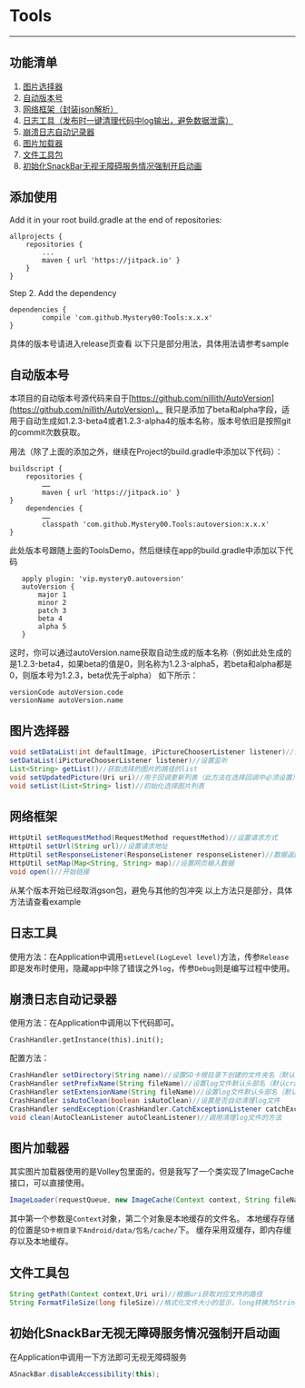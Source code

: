 # Tools

------------

## 功能清单
1. [图片选择器](#图片选择器 "图片选择器")
2. [自动版本号](#自动版本号 "自动版本号")
3. [网络框架（封装json解析）](#网络框架 "网络框架（封装json解析）")
4. [日志工具（发布时一键清理代码中log输出，避免数据泄露）](#日志工具 "日志工具（发布时一键清理代码中log输出，避免数据泄露）")
5. [崩溃日志自动记录器](#崩溃日志自动记录器 "崩溃日志自动记录器")
6. [图片加载器](#图片加载器 "图片加载器")
7. [文件工具包](#文件工具包 "文件工具包")
8. [初始化SnackBar无视无障碍服务情况强制开启动画](#初始化SnackBar无视无障碍服务情况强制开启动画 "初始化SnackBar无视无障碍服务情况强制开启动画")

## 添加使用
Add it in your root build.gradle at the end of repositories:

	allprojects {
		repositories {
			...
			maven { url 'https://jitpack.io' }
		}
	}
Step 2. Add the dependency

	dependencies {
	        compile 'com.github.Mystery00:Tools:x.x.x'
	}
具体的版本号请进入release页查看
以下只是部分用法，具体用法请参考sample
## 自动版本号
本项目的自动版本号源代码来自于[https://github.com/nillith/AutoVersion](https://github.com/nillith/AutoVersion)，
我只是添加了beta和alpha字段，适用于自动生成如1.2.3-beta4或者1.2.3-alpha4的版本名称，版本号依旧是按照git的commit次数获取。

用法（除了上面的添加之外，继续在Project的build.gradle中添加以下代码）：

    buildscript {
        repositories {
            ……
            maven { url 'https://jitpack.io' }
    }
        dependencies {
            ……
            classpath 'com.github.Mystery00.Tools:autoversion:x.x.x'
    }
此处版本号跟随上面的ToolsDemo，然后继续在app的build.gradle中添加以下代码
    
       apply plugin: 'vip.mystery0.autoversion'
       autoVersion {
           major 1
           minor 2
           patch 3
           beta 4
           alpha 5
       }
这时，你可以通过autoVersion.name获取自动生成的版本名称（例如此处生成的是1.2.3-beta4，如果beta的值是0，则名称为1.2.3-alpha5，若beta和alpha都是0，则版本号为1.2.3，beta优先于alpha）
如下所示：

    versionCode autoVersion.code
    versionName autoVersion.name
## 图片选择器
```java
void setDataList(int defaultImage, iPictureChooserListener listener)//设置监听并初始化图片选择按钮资源
setDataList(iPictureChooserListener listener)//设置监听
List<String> getList()//获取选择的图片的路径的list
void setUpdatedPicture(Uri uri)//用于回调更新列表（此方法在选择回调中必须设置）
void setList(List<String> list)//初始化选择图片列表
```
## 网络框架
```java
HttpUtil setRequestMethod(RequestMethod requestMethod)//设置请求方式
HttpUtil setUrl(String url)//设置请求地址
HttpUtil setResponseListener(ResponseListener responseListener)//数据返回监听
HttpUtil setMap(Map<String, String> map)//设置网页输入数据
void open()//开始链接
```
从某个版本开始已经取消gson包，避免与其他的包冲突
以上方法只是部分，具体方法请查看example
## 日志工具
使用方法：在Application中调用`setLevel(LogLevel level)`方法，传参`Release`即是发布时使用，隐藏app中除了错误之外`log`，传参`Debug`则是编写过程中使用。
## 崩溃日志自动记录器
使用方法：在Application中调用以下代码即可。

    CrashHandler.getInstance(this).init();
配置方法：
```java
CrashHandler setDirectory(String name)//设置SD卡根目录下创建的文件夹名（默认log）
CrashHandler setPrefixName(String fileName)//设置log文件默认头部名（默认crash）
CrashHandler setExtensionName(String fileName)//设置log文件默认头部名（默认txt，不需要加点）
CrashHandler isAutoClean(boolean isAutoClean)//设置是否自动清理log文件
CrashHandler sendException(CrashHandler.CatchExceptionListener catchExceptionListener)//导出异常之后的回调，可在此处进行上传log文件的操作
void clean(AutoCleanListener autoCleanListener)//调用清理log文件的方法
```
## 图片加载器
其实图片加载器使用的是Volley包里面的，但是我写了一个类实现了ImageCache接口，可以直接使用。
```java
ImageLoader(requestQueue, new ImageCache(Context context, String fileName));
```
其中第一个参数是`Context`对象，第二个对象是本地缓存的文件名。
本地缓存存储的位置是`SD卡根目录下Android/data/包名/cache/`下。
缓存采用双缓存，即内存缓存以及本地缓存。

## 文件工具包
```java
String getPath(Context context,Uri uri)//根据uri获取对应文件的路径
String FormatFileSize(long fileSize)//格式化文件大小的显示，long转换为String，默认采用两位小数
```
## 初始化SnackBar无视无障碍服务情况强制开启动画
在Application中调用一下方法即可无视无障碍服务
```java
ASnackBar.disableAccessibility(this);
```